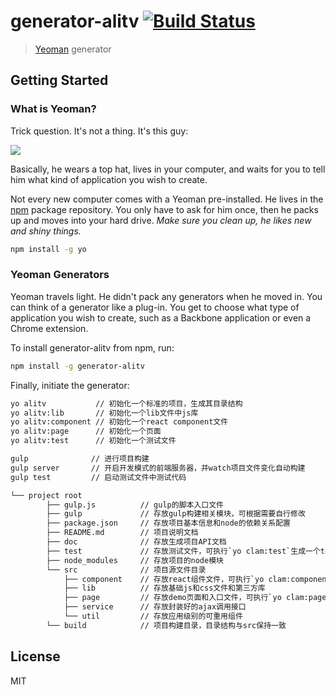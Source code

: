 # generator-alitv [![Build Status](https://secure.travis-ci.org/liudan92221/generator-alitv.png?branch=master)](https://travis-ci.org/liudan92221/generator-alitv)

> [Yeoman](http://yeoman.io) generator


## Getting Started

### What is Yeoman?

Trick question. It's not a thing. It's this guy:

![](http://i.imgur.com/JHaAlBJ.png)

Basically, he wears a top hat, lives in your computer, and waits for you to tell him what kind of application you wish to create.

Not every new computer comes with a Yeoman pre-installed. He lives in the [npm](https://npmjs.org) package repository. You only have to ask for him once, then he packs up and moves into your hard drive. *Make sure you clean up, he likes new and shiny things.*

```bash
npm install -g yo
```

### Yeoman Generators

Yeoman travels light. He didn't pack any generators when he moved in. You can think of a generator like a plug-in. You get to choose what type of application you wish to create, such as a Backbone application or even a Chrome extension.

To install generator-alitv from npm, run:

```bash
npm install -g generator-alitv
```

Finally, initiate the generator:

```bash
yo alitv           // 初始化一个标准的项目，生成其目录结构
yo alitv:lib       // 初始化一个lib文件中js库
yo alitv:component // 初始化一个react component文件
yo alitv:page      // 初始化一个页面
yo alitv:test      // 初始化一个测试文件
```

```bash
gulp              // 进行项目构建
gulp server       // 开启开发模式的前端服务器，并watch项目文件变化自动构建
gulp test         // 启动测试文件中测试代码
```

```bash
└── project root
        ├── gulp.js          // gulp的脚本入口文件
        ├── gulp             // 存放gulp构建相关模块，可根据需要自行修改
        ├── package.json     // 存放项目基本信息和node的依赖关系配置
        ├── README.md        // 项目说明文档
        ├── doc              // 存放生成项目API文档
        ├── test             // 存放测试文件，可执行`yo clam:test`生成一个test
        ├── node_modules     // 存放项目的node模块
        └── src              // 项目源文件目录
            ├── component    // 存放react组件文件，可执行`yo clam:component`生成一个component
            ├── lib          // 存放基础js和css文件和第三方库
            ├── page         // 存放demo页面和入口文件，可执行`yo clam:page`生成一个page
            ├── service      // 存放封装好的ajax调用接口
            └── util         // 存放应用级别的可重用组件
        └── build            // 项目构建目录，目录结构与src保持一致
```

## License

MIT
